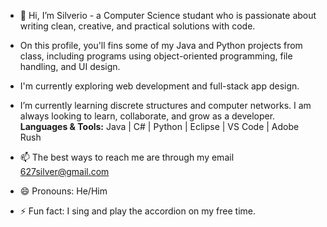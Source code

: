 - 👋 Hi, I’m Silverio - a Computer Science studant who is passionate about writing clean, creative, and practical solutions with code.
- On this profile, you'll fins some of my Java and Python projects from class,  including programs using object-oriented programming, file handling, and UI design.
- I'm currently exploring web development and full-stack app design.
- I’m currently learning discrete structures and computer networks. I am always looking to learn, collaborate, and grow as a developer.
  **Languages & Tools:** Java | C# | Python | Eclipse | VS Code | Adobe Rush
  
- 📫 The best ways to reach me are through my email 627silver@gmail.com
- 😄 Pronouns: He/Him
- ⚡ Fun fact: I sing and play the accordion on my free time.

<!---
SilverDev-27/SilverDev-27 is a ✨ special ✨ repository because its `README.md` (this file) appears on your GitHub profile.
You can click the Preview link to take a look at your changes.
--->
